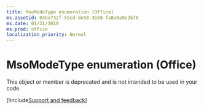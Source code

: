```yaml
---
title: MsoModeType enumeration (Office)
ms.assetid: 03be732f-59cd-de58-3b58-fa8a0a9e2b78
ms.date: 01/31/2019
ms.prod: office
localization_priority: Normal
---
```



# MsoModeType enumeration (Office)

This object or member is deprecated and is not intended to be used in your code.

[!include[Support and feedback](~/includes/feedback-boilerplate.md)]
